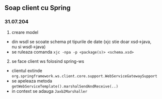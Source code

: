 ## Soap client cu Spring
### 31.07.204

1. creare model
- din wsdl se scoate schema pt tipurile de date 
(xjc stie doar xsd->java, nu si wsdl->java)
- se ruleaza comanda `xjc -npa -p <package(s)> <schema.xsd>`

2. se face client ws folosind spring-ws
- clientul extinde `org.springframework.ws.client.core.support.WebServiceGatewaySupport`
- se apeleaza metoda `getWebServiceTemplate().marshalSendAndReceive(..)`
- in context se adauga `Jaxb2Marshaller`
